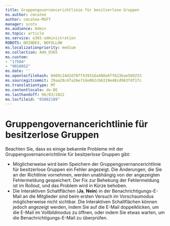 ```yaml
---
title: Gruppengovernancerichtlinie für besitzerlose Gruppen
ms.author: cmcatee
author: cmcatee-MSFT
manager: scotv
ms.audience: Admin
ms.topic: article
ms.service: o365-administration
ROBOTS: NOINDEX, NOFOLLOW
ms.localizationpriority: medium
ms.collection: Adm_O365
ms.custom:
- "17504"
- "9010852"
ms.date: ''
ms.openlocfilehash: 0469c24d2d707f439316a488e6ff623bae509253
ms.sourcegitcommit: 29aa28c4fa26e71de062cb6319e48cd963fdf1fc
ms.translationtype: MT
ms.contentlocale: de-DE
ms.lasthandoff: 06/03/2022
ms.locfileid: "65862189"
---
```

# <a name="group-governance-policy-for-ownerless-groups"></a>Gruppengovernancerichtlinie für besitzerlose Gruppen

Beachten Sie, dass es einige bekannte Probleme mit der Gruppengovernancerichtlinie für besitzerlose Gruppen gibt:

- Möglicherweise wird beim Speichern der Gruppengovernancerichtlinie für besitzerlose Gruppen ein Fehler angezeigt. Die Änderungen, die Sie an der Richtlinie vornehmen, werden unabhängig von der angezeigten Fehlermeldung gespeichert. Der Fix zur Behebung der Fehlermeldung ist im Rollout, und das Problem wird in Kürze behoben.
- Die Interaktiven Schaltflächen (**Ja**, **Nein**) in der Benachrichtigungs-E-Mail an die Mitglieder sind beim ersten Versuch im Vorschaumodus möglicherweise nicht sichtbar. Die Interaktiven Schaltflächen können jedoch angezeigt werden, indem Sie auf die E-Mail doppelklicken, um die E-Mail im Vollbildmodus zu öffnen, oder indem Sie etwas warten, um die Benachrichtigungs-E-Mail zu überprüfen.